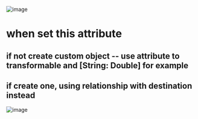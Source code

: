 ![image](https://user-images.githubusercontent.com/81428296/158006720-aa3a8d2c-ed31-4d39-be27-a8cc00227d42.png)

# when set this attribute
## if not create custom object -- use attribute to transformable and [String: Double] for example

## if create one, using relationship with destination instead
![image](https://user-images.githubusercontent.com/81428296/158006762-0392a225-d543-4428-8ed6-0d4cc12000bc.png)
